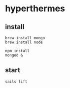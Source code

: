 # hyperthermes

## install

```
brew install mongo
brew install node

npm install
mongod &
```

## start

```
sails lift
```